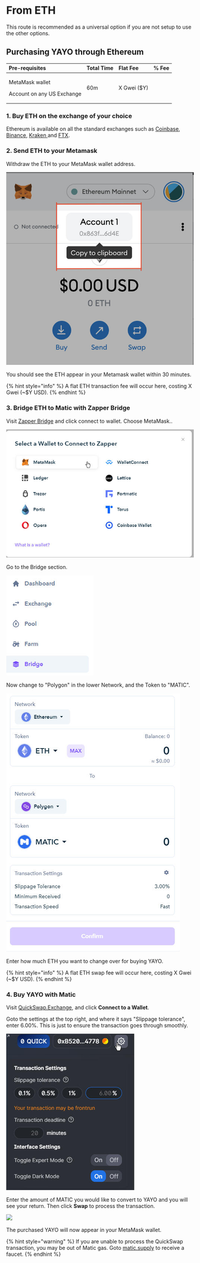 # From ETH

This route is recommended as a universal option if you are not setup to use the other options.

## Purchasing YAYO through Ethereum

<table>
  <thead>
    <tr>
      <th style="text-align:left">Pre-requisites</th>
      <th style="text-align:left">Total Time</th>
      <th style="text-align:left">Flat Fee</th>
      <th style="text-align:left">% Fee</th>
    </tr>
  </thead>
  <tbody>
    <tr>
      <td style="text-align:left">
        <p>MetaMask wallet</p>
        <p>Account on any US Exchange</p>
      </td>
      <td style="text-align:left">60m</td>
      <td style="text-align:left">X Gwei ($Y)</td>
      <td style="text-align:left"></td>
    </tr>
  </tbody>
</table>

### 1. Buy ETH on the exchange of your choice

Ethereum is available on all the standard exchanges such as [Coinbase](https://coinbase.com), [Binance](https://binance.us), [Kraken ](https://kraken.com)and [FTX](https://ftx.us).

### 2. Send ETH to your Metamask

Withdraw the ETH to your MetaMask wallet address.

![Where to find your MetaMask wallet address](../../.gitbook/assets/image.png)

You should see the ETH appear in your Metamask wallet within 30 minutes.

{% hint style="info" %}
A flat ETH transaction fee will occur here, costing X Gwei \(~$Y USD\).
{% endhint %}

### 3. Bridge ETH to Matic with Zapper Bridge

Visit [Zapper Bridge](https://zapper.fi/bridge) and click connect to wallet. Choose MetaMask..

![](../../.gitbook/assets/image%20%281%29.png)

Go to the Bridge section.

![](../../.gitbook/assets/image%20%283%29.png)

Now change to "Polygon" in the lower Network, and the Token to "MATIC".

![](../../.gitbook/assets/image%20%282%29.png)

Enter how much ETH you want to change over for buying YAYO.

{% hint style="info" %}
A flat ETH swap fee will occur here, costing X Gwei \(~$Y USD\).
{% endhint %}

### 4. Buy YAYO with Matic

Visit [QuickSwap.Exchange](https://quickswap.exchange/#/swap?outputCurrency=0xf7058856f405542cd660e8ce4751248F2d037f2B), and click **Connect to a Wallet**.  
  
Goto the settings at the top right, and where it says "Slippage tolerance", enter 6.00%. This is just to ensure the transaction goes through smoothly.

![](../../.gitbook/assets/image%20%284%29.png)

Enter the amount of MATIC you would like to convert to YAYO and you will see your return. Then click **Swap** to process the transaction.

![](https://guide.yayo.fund/assets/images/image17.jpg?v=4c561695)

The purchased YAYO will now appear in your MetaMask wallet.

{% hint style="warning" %}
If you are unable to process the QuickSwap transaction, you may be out of Matic gas. Goto [matic.supply](https://matic.supply) to receive a faucet.
{% endhint %}

